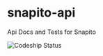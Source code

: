 snapito-api
===========

Api Docs and Tests for Snapito


![Codeship Status](https://www.codeship.io/projects/4e825d90-cb88-0131-da5d-4e8d0faae8ce/status)
